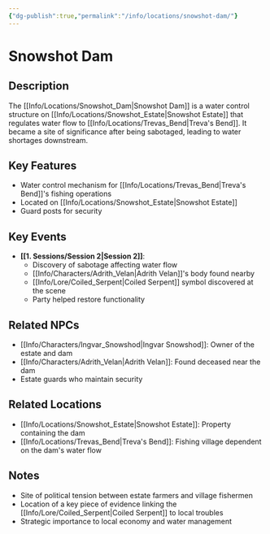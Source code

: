 ```yaml
---
{"dg-publish":true,"permalink":"/info/locations/snowshot-dam/"}
---
```


# Snowshot Dam

## Description
The [[Info/Locations/Snowshot_Dam\|Snowshot Dam]] is a water control structure on [[Info/Locations/Snowshot_Estate\|Snowshot Estate]] that regulates water flow to [[Info/Locations/Trevas_Bend\|Treva's Bend]]. It became a site of significance after being sabotaged, leading to water shortages downstream.

## Key Features
- Water control mechanism for [[Info/Locations/Trevas_Bend\|Treva's Bend]]'s fishing operations
- Located on [[Info/Locations/Snowshot_Estate\|Snowshot Estate]]
- Guard posts for security

## Key Events
- **[[1. Sessions/Session 2\|Session 2]]**: 
  - Discovery of sabotage affecting water flow
  - [[Info/Characters/Adrith_Velan\|Adrith Velan]]'s body found nearby
  - [[Info/Lore/Coiled_Serpent\|Coiled Serpent]] symbol discovered at the scene
  - Party helped restore functionality
  
## Related NPCs
- [[Info/Characters/Ingvar_Snowshod\|Ingvar Snowshod]]: Owner of the estate and dam
- [[Info/Characters/Adrith_Velan\|Adrith Velan]]: Found deceased near the dam
- Estate guards who maintain security

## Related Locations
- [[Info/Locations/Snowshot_Estate\|Snowshot Estate]]: Property containing the dam
- [[Info/Locations/Trevas_Bend\|Treva's Bend]]: Fishing village dependent on the dam's water flow

## Notes
- Site of political tension between estate farmers and village fishermen
- Location of a key piece of evidence linking the [[Info/Lore/Coiled_Serpent\|Coiled Serpent]] to local troubles
- Strategic importance to local economy and water management